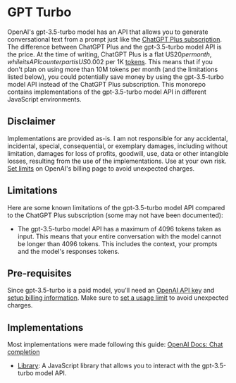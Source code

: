 # GPT Turbo

OpenAI's gpt-3.5-turbo model has an API that allows you to generate conversational text from a prompt just like the [ChatGPT Plus subscription](https://openai.com/blog/chatgpt-plus). The difference between ChatGPT Plus and the gpt-3.5-turbo model API is the price. At the time of writing, ChatGPT Plus is a flat US$20 per month, while its API counterpart is US$0.002 per 1K [tokens](https://help.openai.com/en/articles/4936856-what-are-tokens-and-how-to-count-them). This means that if you don't plan on using more than 10M tokens per month (and the limitations listed below), you could potentially save money by using the gpt-3.5-turbo model API instead of the ChatGPT Plus subscription. This monorepo contains implementations of the gpt-3.5-turbo model API in different JavaScript environments.

## Disclaimer

Implementations are provided as-is. I am not responsible for any accidental, incidental, special, consequential, or exemplary damages, including without limitation, damages for loss of profits, goodwill, use, data or other intangible losses, resulting from the use of the implementations. Use at your own risk. [Set limits](https://platform.openai.com/account/billing/limits) on OpenAI's billing page to avoid unexpected charges.

## Limitations

Here are some known limitations of the gpt-3.5-turbo model API compared to the ChatGPT Plus subscription (some may not have been documented):

- The gpt-3.5-turbo model API has a maximum of 4096 tokens taken as input. This means that your entire conversation with the model cannot be longer than 4096 tokens. This includes the context, your prompts and the model's responses tokens.

## Pre-requisites

Since gpt-3.5-turbo is a paid model, you'll need an [OpenAI API key](https://platform.openai.com/account/api-keys) and [setup billing information](https://platform.openai.com/account/billing/overview). Make sure to [set a usage limit](https://platform.openai.com/account/billing/limits) to avoid unexpected charges.

## Implementations

Most implementations were made following this guide: [OpenAI Docs: Chat completion](https://platform.openai.com/docs/guides/chat)

- [Library](./packages/lib/): A JavaScript library that allows you to interact with the gpt-3.5-turbo model API.
